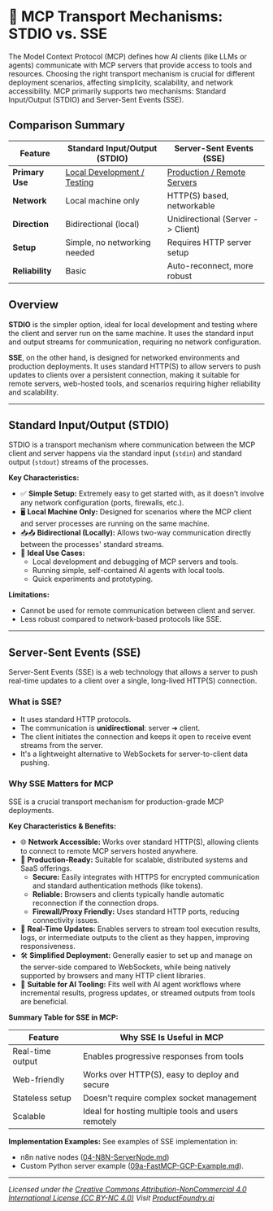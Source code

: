# 🚗 MCP Transport Mechanisms: STDIO vs. SSE

The Model Context Protocol (MCP) defines how AI clients (like LLMs or agents) communicate with MCP servers that provide access to tools and resources. Choosing the right transport mechanism is crucial for different deployment scenarios, affecting simplicity, scalability, and network accessibility. MCP primarily supports two mechanisms: Standard Input/Output (STDIO) and Server-Sent Events (SSE).

## Comparison Summary

| Feature         | Standard Input/Output (STDIO) | Server-Sent Events (SSE) |
|-----------------|-------------------------------|--------------------------|
| **Primary Use** | [Local Development / Testing](#stdio) | [Production / Remote Servers](#sse) |
| **Network**     | Local machine only            | HTTP(S) based, networkable |
| **Direction**   | Bidirectional (local)         | Unidirectional (Server -> Client) |
| **Setup**       | Simple, no networking needed  | Requires HTTP server setup |
| **Reliability** | Basic                         | Auto-reconnect, more robust |

## Overview

**STDIO** is the simpler option, ideal for local development and testing where the client and server run on the same machine. It uses the standard input and output streams for communication, requiring no network configuration.

**SSE**, on the other hand, is designed for networked environments and production deployments. It uses standard HTTP(S) to allow servers to push updates to clients over a persistent connection, making it suitable for remote servers, web-hosted tools, and scenarios requiring higher reliability and scalability.

---

## Standard Input/Output (STDIO) <a name="stdio"></a>

STDIO is a transport mechanism where communication between the MCP client and server happens via the standard input (`stdin`) and standard output (`stdout`) streams of the processes.

**Key Characteristics:**
- ✅ **Simple Setup:** Extremely easy to get started with, as it doesn't involve any network configuration (ports, firewalls, etc.).
- 🖥️ **Local Machine Only:** Designed for scenarios where the MCP client and server processes are running on the same machine.
- 📥📤 **Bidirectional (Locally):** Allows two-way communication directly between the processes' standard streams.
- 🧪 **Ideal Use Cases:**
    - Local development and debugging of MCP servers and tools.
    - Running simple, self-contained AI agents with local tools.
    - Quick experiments and prototyping.

**Limitations:**
- Cannot be used for remote communication between client and server.
- Less robust compared to network-based protocols like SSE.

---

## Server-Sent Events (SSE) <a name="sse"></a>

Server-Sent Events (SSE) is a web technology that allows a server to push real-time updates to a client over a single, long-lived HTTP(S) connection.

### What is SSE?
- It uses standard HTTP protocols.
- The communication is **unidirectional**: server ➜ client.
- The client initiates the connection and keeps it open to receive event streams from the server.
- It's a lightweight alternative to WebSockets for server-to-client data pushing.

### Why SSE Matters for MCP
SSE is a crucial transport mechanism for production-grade MCP deployments.

**Key Characteristics & Benefits:**
- 🌐 **Network Accessible:** Works over standard HTTP(S), allowing clients to connect to remote MCP servers hosted anywhere.
- 🚀 **Production-Ready:** Suitable for scalable, distributed systems and SaaS offerings.
    - **Secure:** Easily integrates with HTTPS for encrypted communication and standard authentication methods (like tokens).
    - **Reliable:** Browsers and clients typically handle automatic reconnection if the connection drops.
    - **Firewall/Proxy Friendly:** Uses standard HTTP ports, reducing connectivity issues.
- 🔄 **Real-Time Updates:** Enables servers to stream tool execution results, logs, or intermediate outputs to the client as they happen, improving responsiveness.
- 🛠️ **Simplified Deployment:** Generally easier to set up and manage on the server-side compared to WebSockets, while being natively supported by browsers and many HTTP client libraries.
- 🤖 **Suitable for AI Tooling:** Fits well with AI agent workflows where incremental results, progress updates, or streamed outputs from tools are beneficial.

**Summary Table for SSE in MCP:**

| Feature           | Why SSE Is Useful in MCP                         |
|------------------|--------------------------------------------------|
| Real-time output | Enables progressive responses from tools         |
| Web-friendly     | Works over HTTP(S), easy to deploy and secure    |
| Stateless setup  | Doesn't require complex socket management        |
| Scalable         | Ideal for hosting multiple tools and users remotely |

**Implementation Examples:**
See examples of SSE implementation in:
- n8n native nodes ([04-N8N-ServerNode.md](./04-N8N-ServerNode.md))
- Custom Python server example ([09a-FastMCP-GCP-Example.md](./09a-FastMCP-GCP-Example.md)).

---
*Licensed under the [Creative Commons Attribution-NonCommercial 4.0 International License (CC BY-NC 4.0)](https://creativecommons.org/licenses/by-nc/4.0/)*
*Visit [ProductFoundry.ai](https://productfoundry.ai)*
